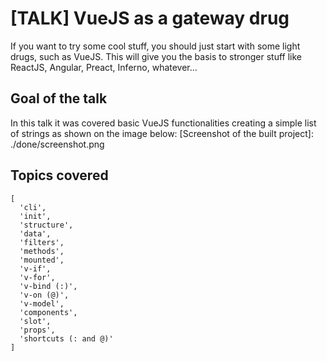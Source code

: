 # [TALK] VueJS as a gateway drug
If you want to try some cool stuff, you should just start with some light drugs, such as VueJS. This will give you the basis to stronger stuff like ReactJS, Angular, Preact, Inferno, whatever...

## Goal of the talk
In this talk it was covered basic VueJS functionalities creating a simple list of strings as shown on the image below:
[Screenshot of the built project]: ./done/screenshot.png

## Topics covered
```
[
  'cli',
  'init',
  'structure',
  'data',
  'filters',
  'methods',
  'mounted',
  'v-if',
  'v-for',
  'v-bind (:)',
  'v-on (@)',
  'v-model',
  'components',
  'slot',
  'props',
  'shortcuts (: and @)'
]
```